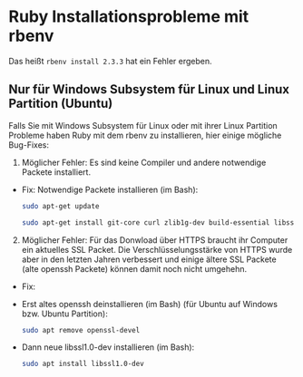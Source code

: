 # Ruby Installationsprobleme mit rbenv

Das heißt `rbenv install 2.3.3` hat ein Fehler ergeben.

## Nur für Windows Subsystem für Linux und Linux Partition (Ubuntu)

Falls Sie mit Windows Subsystem für Linux oder mit ihrer Linux Partition Probleme haben Ruby mit dem rbenv zu installieren, hier einige mögliche Bug-Fixes:

1. Möglicher Fehler: Es sind keine Compiler und andere notwendige Packete installiert.

* Fix: Notwendige Packete installieren (im Bash):

    ```bash
    sudo apt-get update
  
    sudo apt-get install git-core curl zlib1g-dev build-essential libssl-dev libreadline-dev libyaml-dev libsqlite3-dev sqlite3 libxml2-dev libxslt1-dev libcurl4-openssl-dev software-properties-common libffi-dev
    ```

2. Möglicher Fehler: Für das Donwload über HTTPS braucht ihr Computer ein aktuelles SSL Packet. Die Verschlüsselungsstärke von 
HTTPS wurde aber in den letzten 
Jahren verbessert und einige ältere SSL Packete (alte openssh Packete) können damit noch nicht umgehehn. 

* Fix:

* Erst altes openssh deinstallieren (im Bash) (für Ubuntu auf Windows bzw. Ubuntu Partition):
    
    ```bash
    sudo apt remove openssl-devel
    ```
* Dann neue libssl1.0-dev installieren (im Bash):
    ```bash  
    sudo apt install libssl1.0-dev
    ```
    
